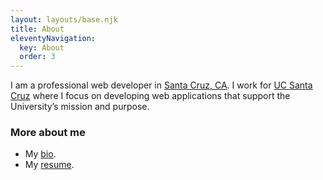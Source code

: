 ```yaml
---
layout: layouts/base.njk
title: About
eleventyNavigation:
  key: About
  order: 3
---
```

I am a professional web developer in [Santa Cruz, CA](https://www.cityofsantacruz.com/). I work for [UC Santa Cruz](https://campusdirectory.ucsc.edu/cd_detail?uid=jchafin) where I focus on developing web applications that support the University’s mission and purpose.

### More about me

- My [bio](/about/bio).
- My [resume](/about/curriculum-vitae).
